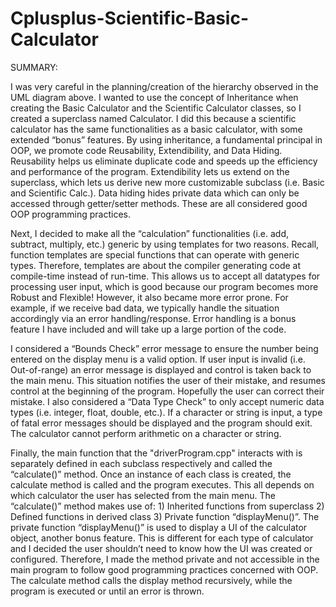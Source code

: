 # Cplusplus-Scientific-Basic-Calculator

SUMMARY:

  I was very careful in the planning/creation of the hierarchy observed in the UML diagram above. I wanted to use the concept of Inheritance when creating the Basic Calculator and the Scientific Calculator classes, so I created a superclass named Calculator. I did this because a scientific calculator has the same functionalities as a basic calculator, with some extended “bonus” features. By using inheritance, a fundamental principal in OOP, we promote code Reusability, Extendibility, and Data Hiding. Reusability helps us eliminate duplicate code and speeds up the efficiency and performance of the program. Extendibility lets us extend on the superclass, which lets us derive new more customizable subclass (i.e. Basic and Scientific Calc.). Data hiding hides private data which can only be accessed through getter/setter methods. These are all considered good OOP programming practices.

  Next, I decided to make all the “calculation” functionalities (i.e. add, subtract, multiply, etc.) generic by using templates for two reasons. Recall, function templates are special functions that can operate with generic types. Therefore, templates are about the compiler generating code at compile-time instead of run-time. This allows us to accept all datatypes for processing user input, which is good because our program becomes more Robust and Flexible! However, it also became more error prone. For example, if we receive bad data, we typically handle the situation accordingly via an error handling/response. Error handling is a bonus feature I have included and will take up a large portion of the code.

  I considered a “Bounds Check” error message to ensure the number being entered on the display menu is a valid option. If user input is invalid (i.e. Out-of-range) an error message is displayed and control is taken back to the main menu. This situation notifies the user of their mistake, and resumes control at the beginning of the program. Hopefully the user can correct their mistake. I also considered a “Data Type Check” to only accept numeric data types (i.e. integer, float, double, etc.). If a character or string is input, a type of fatal error messages should be displayed and the program should exit. The calculator cannot perform arithmetic on a character or string.

  Finally, the main function that the "driverProgram.cpp" interacts with is separately defined in each subclass respectively and called the “calculate()” method. Once an instance of each class is created, the calculate method is called and the program executes. This all depends on which calculator the user has selected from the main menu. The “calculate()” method makes use of: 1) Inherited functions from superclass 2) Defined functions in derived class 3) Private function “displayMenu()”. The private function “displayMenu()” is used to display a UI of the calculator object, another bonus feature. This is different for each type of calculator and I decided the user shouldn’t need to know how the UI was created or configured. Therefore, I made the method private and not accessible in the main program to follow good programming practices concerned with OOP. The calculate method calls the display method recursively, while the program is executed or until an error is thrown.
